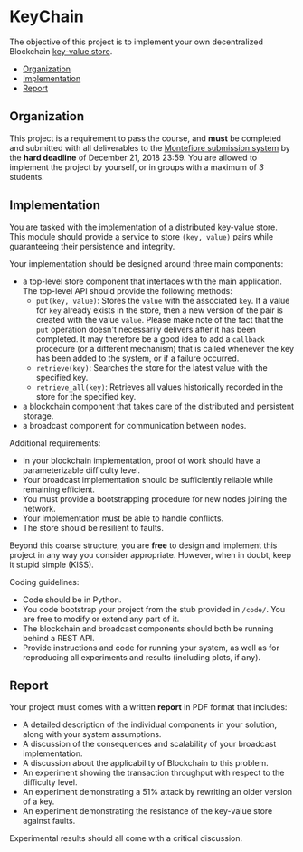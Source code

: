 # KeyChain

The objective of this project is to implement your own decentralized Blockchain [key-value store](https://en.wikipedia.org/wiki/Key-value_database).

- [Organization](#organization)
- [Implementation](#implementation)
- [Report](#report)

## Organization

This project is a requirement to pass the course, and **must** be completed and submitted with all deliverables to the [Montefiore submission system](https://submit.montefiore.ulg.ac.be/) by the **hard deadline** of  December 21, 2018 23:59.
You are allowed to implement the project by yourself, or in groups with a maximum of *3* students.

## Implementation

You are tasked with the implementation of a distributed key-value store. This module should provide a service to store `(key, value)` pairs while guaranteeing their persistence and integrity.

Your implementation should be designed around three main components:
- a top-level store component that interfaces with the main application.
  The top-level API should provide the following methods:
    - `put(key, value)`:
    Stores the `value` with the associated `key`. If a value for `key` already exists in the store, then a new version of the pair is created with the value `value`.
    Please make note of the fact that the `put` operation doesn't necessarily delivers after it has been completed. It may therefore be a good idea to add a `callback` procedure (or a different mechanism) that is called whenever the key has been added to the system, or if a failure occurred.
    - `retrieve(key)`:
    Searches the store for the latest value with the specified key.
    - `retrieve_all(key)`:
    Retrieves all values historically recorded in the store for the specified key.
- a blockchain component that takes care of the distributed and persistent storage.
- a broadcast component for communication between nodes.

Additional requirements:
- In your blockchain implementation, proof of work should have a parameterizable difficulty level.
- Your broadcast implementation should be sufficiently reliable while remaining efficient.
- You must provide a bootstrapping procedure for new nodes joining the network.
- Your implementation must be able to handle conflicts.
- The store should be resilient to faults.

Beyond this coarse structure, you are **free** to design and implement this project in any way you consider appropriate. However, when in doubt, keep it stupid simple (KISS).

Coding guidelines:
- Code should be in Python.
- You code bootstrap your project from the stub provided in `/code/`. You are free to modify or extend any part of it.
- The blockchain and broadcast components should both be running behind a REST API.
- Provide instructions and code for running your system, as well as for reproducing all experiments and results (including plots, if any).


## Report

Your project must comes with a written **report** in PDF format that includes:
* A detailed description of the individual components in your solution, along with your system assumptions.
* A discussion of the consequences and scalability of your broadcast implementation.
* A discussion about the applicability of Blockchain to this problem.
* An experiment showing the transaction throughput with respect to the difficulty level.
* An experiment demonstrating a 51% attack by rewriting an older version of a key.
* An experiment demonstrating the resistance of the key-value store against faults.

Experimental results should all come with a critical discussion.
